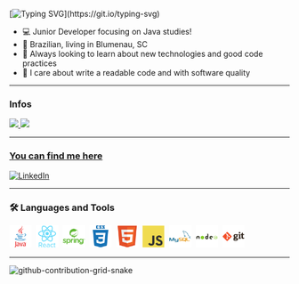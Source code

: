 [![Typing SVG](https://readme-typing-svg.demolab.com/?lines=Hi+I'm+Eike+Hank!;Junior+Developer+Java!)](https://git.io/typing-svg)
- 💻 Junior Developer focusing on Java studies!
- 🏡 Brazilian, living in Blumenau, SC
- 🌱 Always looking to learn about new technologies and good code practices
- 👼 I care about write a readable code and with software quality

---

### Infos
 
 <div align="left">
  <a href="https://github.com/eikecaina">
  <img height="180em" src="https://github-readme-stats.vercel.app/api?username=eikecaina&show_icons=true&theme=dracula&include_all_commits=true&count_private=true"/>
  <img height="180em" src="https://github-readme-stats.vercel.app/api/top-langs/?username=eikecaina&layout=compact&langs_count=7&theme=dracula"/>
</div>
  
 ---
 
 ### You can find me here


<a href="https://www.linkedin.com/in/eike-hank-89a5741a4/"><img alt="LinkedIn" title="LinkedIn" height="32" width="32" src="https://raw.githubusercontent.com/peterthehan/peterthehan/master/assets/linkedin.svg"></a>

---

### 🛠️ Languages and Tools	
<div>
  <img src="https://github.com/devicons/devicon/blob/master/icons/java/java-original-wordmark.svg" title="Java" alt="Java" width="40" height="40"/>&nbsp;
  <img src="https://github.com/devicons/devicon/blob/master/icons/react/react-original-wordmark.svg" title="React" alt="React" width="40" height="40"/>&nbsp;
  <img src="https://github.com/devicons/devicon/blob/master/icons/spring/spring-original-wordmark.svg" title="Spring" alt="Spring" width="40" height="40"/>&nbsp;
  <img src="https://github.com/devicons/devicon/blob/master/icons/css3/css3-plain-wordmark.svg"  title="CSS3" alt="CSS" width="40" height="40"/>&nbsp;
  <img src="https://github.com/devicons/devicon/blob/master/icons/html5/html5-original.svg" title="HTML5" alt="HTML" width="40" height="40"/>&nbsp;
  <img src="https://github.com/devicons/devicon/blob/master/icons/javascript/javascript-original.svg" title="JavaScript" alt="JavaScript" width="40" height="40"/>&nbsp;  
   <img src="https://github.com/devicons/devicon/blob/master/icons/mysql/mysql-original-wordmark.svg" title="MySQL"  alt="MySQL" width="40" height="40"/>&nbsp;
  <img src="https://github.com/devicons/devicon/blob/master/icons/nodejs/nodejs-original-wordmark.svg" title="NodeJS" alt="NodeJS" width="40" height="40"/>&nbsp;  
  <img src="https://github.com/devicons/devicon/blob/master/icons/git/git-original-wordmark.svg" title="Git" **alt="Git" width="40" height="40"/>
</div>

---   
![github-contribution-grid-snake](https://user-images.githubusercontent.com/65792157/204107666-35a83e20-6e20-45c4-96c1-4e85045c0de9.svg)
